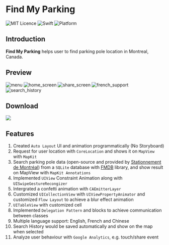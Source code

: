 # Find My Parking
![MIT Licence](https://img.shields.io/github/license/mashape/apistatus.svg)
![Swift](https://img.shields.io/badge/Swift-5.0-orange.svg)
![Platform](https://img.shields.io/badge/Platform-iOS-green.svg)

## Introduction

**Find My Parking** helps user to find parking pole location in Montreal, Canada.

## Preview
![menu](https://i.loli.net/2019/06/15/5d0426e734e2542915.gif)
![home_screen](https://i.loli.net/2019/05/01/5cc915425f77c.gif)
![share_screen](https://i.loli.net/2019/05/01/5cc9160bbdb87.gif)
![french_support](https://i.loli.net/2019/05/01/5cc916e2e317d.gif)
![search_history](https://i.loli.net/2019/05/12/5cd7582a376a9.gif)

## Download

<a target='_blank' href='https://itunes.apple.com/us/app/find-my-parking/id1459821681?ls=1&mt=8'>
<img src='https://i.loli.net/2019/04/20/5cba21ac64d13.jpg' />
</a>

## Features

1. Created `Auto Layout` UI and animation programmatically (No Storyboard)
1. Request for user location with `CoreLocation` and shows it on `MapView` with `MapKit`
1. Search parking pole data (open-source and provided by [Stationnement de Montréal](https://www.statdemtl.qc.ca/fr/informations/donnees-ouvertes/description-des-donnees-disponibles.html)) from a `SQLite` database with [FMDB](https://github.com/ccgus/fmdb) library, and show result on MapView with `MapKit Annotations`
1. Implemented `UIView` Constraint Animation along with `UISwipeGestureRecongizer`
1. Intergrated a confetti animation with `CAEmitterLayer`
1. Customized `UICollectionView` with `UIViewPropertyAnimator` and customized `Flow Layout` to achieve a blur effect animation
1. `UITableView` with customized cell
1. Implemented `Delegation Pattern` and blocks to achieve communication between classes
1. Multiple language support: English, French and Chinese
1. Search History would be saved automatically and show on the map when selected
1. Analyze user behaviour with `Google Analytics`, e.g. touch/share event
